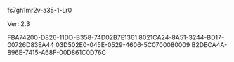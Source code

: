fs7gh1mr2v-a35-1-Lr0


Ver: 2.3

FBA74200-D826-11DD-B358-74D02B7E1361
8021CA24-8A51-3244-BD17-00726D83EA44
03D502E0-045E-0529-4606-5C0700080009
B2DECA4A-896E-7415-A68F-00D861C0D76C
